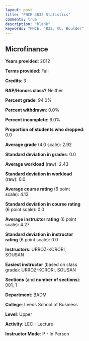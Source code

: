 ```yaml
---
layout: post
title: "FNCE 4832 Statistics"
comments: true
description: "blank"
keywords: "FNCE, 4832, CU, Boulder"
--- 
```

<head>
<script src="https://ajax.googleapis.com/ajax/libs/jquery/2.1.3/jquery.min.js"></script>
<script src="https://dl.dropboxusercontent.com/s/pc42nxpaw1ea4o9/highcharts.js?dl=0"></script>
<!-- <script src="../assets/js/highcharts.js"></script> -->
<style type="text/css">@font-face {
	font-family: "Bebas Neue";
	src: url(https://www.filehosting.org/file/details/544349/BebasNeue%20Regular.otf) format("opentype");
	}
	h1.Bebas { 
		font-family: "Bebas Neue", Verdana, Tahoma;
	}
</style>
</head>
<body>
	<div id="container" style="float: right; width: 45%; height: 88%; margin-left: 2.5%; margin-right: 2.5%;"></div>
	<script language="JavaScript">
		$(document).ready(function() {
		var chart = {type: 'column'};
		var title = {text: 'Grade Distribution'};
		var xAxis = {categories: ['A','B','C','D','F'],crosshair: true};
		var yAxis = {min: 0,title: {text: 'Percentage'}};
		var tooltip = {headerFormat: '<center><b><span style="font-size:20px">{point.key}</span></b></center>',
		               pointFormat: '<td style="padding:0"><b>{point.y:.1f}%</b></td>',
		               footerFormat: '</table>',shared: true,useHTML: true};
		var plotOptions = {column: {pointPadding: 0.0,borderWidth: 0}};  
		var credits = {enabled: false};var series= [{name: 'Percent',data: [13.33,73.33,13.33,0.0,0.0,]}];
		var json = {};
		json.chart = chart;
		json.title = title;
		json.tooltip = tooltip;
		json.xAxis = xAxis;
		json.yAxis = yAxis;  
		json.series = series;
		json.plotOptions = plotOptions;  
		json.credits = credits;
		$('#container').highcharts(json);
	});
	</script>
</body>
			   
## Microfinance

**Years provided**: 2012

**Terms provided**: Fall

**Credits**: 3

**RAP/Honors class?** Neither

**Percent grade**: 94.0%

**Percent withdrawn**: 0.0%

**Percent incomplete**: 6.0%

**Proportion of students who dropped**: 0.0

**Average grade** (4.0 scale): 2.92

**Standard deviation in grades**: 0.0

**Average workload** (raw): 2.43

**Standard deviation in workload** (raw): 0.0

**Average course rating** (6 point scale): 4.13

**Standard deviation in course rating** (6 point scale): 0.0

**Average instructor rating** (6 point scale): 4.27

**Standard deviation in instructor rating** (6 point scale): 0.0

**Instructors**: URROZ-KORORI, SOUSAN

**Easiest instructor** (based on class grade): URROZ-KORORI, SOUSAN

**Sections** (and **number of sections**): 001, 1

**Department**: BADM

**College**: Leeds School of Business

**Level**: Upper

**Activity**: LEC - Lecture

**Instructor Mode**: P  - In Person